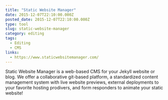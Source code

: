 ```yaml
---
title: "Static Website Manager"
date: 2015-12-07T22:10:00.000Z
posted_date: 2015-12-07T22:10:00.000Z
type: tool
slug: static-website-manager
category: editing
tags:
  - Editing
  - CMS
links:
  - https://www.staticwebsitemanager.com/
---
```

Static Website Manager is a web-based CMS for your Jekyll website or blog. We offer a collaborative git-based platform, a standardized content management system with live website previews, external deployments to your favorite hosting prodivers, and form responders to animate your static website!





